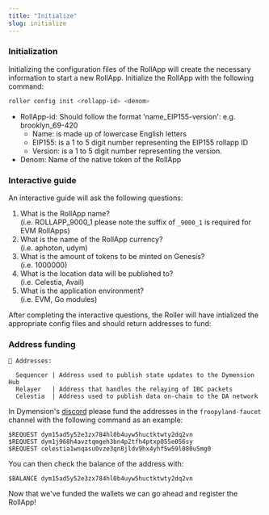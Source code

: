 ```yaml
---
title: "Initialize"
slug: initialize
---
```


### Initialization

Initializing the configuration files of the RollApp will create the necessary information to start a new RollApp. Initialize the RollApp with the following command:

```zsh
roller config init <rollapp-id> <denom>
```

-   RollApp-id: Should follow the format 'name_EIP155-version': e.g. brooklyn_69-420
    -   Name: is made up of lowercase English letters
    -   EIP155: is a 1 to 5 digit number representing the EIP155 rollapp ID
    -   Version: is a 1 to 5 digit number representing the version.
-   Denom: Name of the native token of the RollApp

### Interactive guide

An interactive guide will ask the following questions:

1. What is the RollApp name?
   <br />
   (i.e. ROLLAPP_9000_1 please note the suffix of `_9000_1` is required for EVM RollApps)
2. What is the name of the RollApp currency?
   <br />
   (i.e. aphoton, udym)
3. What is the amount of tokens to be minted on Genesis?
   <br />
   (i.e. 1000000)
4. What is the location data will be published to?
   <br />
   (i.e. Celestia, Avail)
5. What is the application environment?
   <br />
   (i.e. EVM, Go modules)

After completing the interactive questions, the Roller will have intialized the appropriate config files and should return addresses to fund:

### Address funding

```
🔑 Addresses:

  Sequencer | Address used to publish state updates to the Dymension Hub
  Relayer   | Address that handles the relaying of IBC packets
  Celestia  | Address used to publish data on-chain to the DA network
```

In Dymension's [discord](discord.gg/dymension) please fund the addresses in the `froopyland-faucet` channel with the following command as an example:

```
$REQUEST dym15ad5y52e3zx784hl0b4uyw5huctktwty2dq2vn
$REQUEST dym1j968h4avztqmgeh3bn4p2tfh4ptxp055e056sy
$REQUEST celestia1wnqasu0vze3qn8jldv9hx4yhf5w59l080u5mg0
```

You can then check the balance of the address with:

```
$BALANCE dym15ad5y52e3zx784hl0b4uyw5huctktwty2dq2vn
```

Now that we've funded the wallets we can go ahead and register the RollApp!
